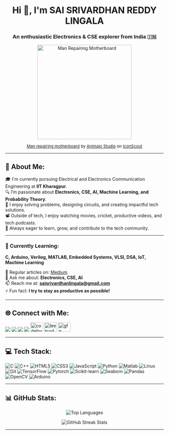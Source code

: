 <h1 align="center">Hi 👋, I'm SAI SRIVARDHAN REDDY LINGALA</h1>
<h3 align="center">An enthusiastic Electronics & CSE explorer from India 🇮🇳</h3>

<p align="center">
  <img src="https://cdn.iconscout.com/lottie/premium/thumb/man-repairing-motherboard-9133197-7394949.gif" alt="Man Repairing Motherboard" width="300" />
</p>

<p align="center" style="font-size:small;">
  <a href="https://iconscout.com/lottie-animations/man-repairing-motherboard" target="_blank">Man repairing motherboard</a> by 
  <a href="https://iconscout.com/contributors/tanjilmah" target="_blank">Animaio Studio</a> on 
  <a href="https://iconscout.com" target="_blank">IconScout</a>
</p>

---

## 💫 About Me:
🎓 I'm currently pursuing Electrical and Electronics Communication Engineering at **IIT Kharagpur**.<br>
🔍 I’m passionate about **Electronics, CSE, AI, Machine Learning, and Probability Theory**.<br>
🧠 I enjoy solving problems, designing circuits, and creating impactful tech solutions.<br>
📽️ Outside of tech, I enjoy watching movies, cricket, productive videos, and tech podcasts.<br>
🚀 Always eager to learn, grow, and contribute to the tech community.

---

### 🌱 Currently Learning:
**C, Arduino, Verilog, MATLAB, Embedded Systems, VLSI, DSA, IoT, Machine Learning**

📝 Regular articles on: [Medium](https://medium.com/@saisrivardhanlingala)  
💬 Ask me about: **Electronics, CSE, AI**  
📫 Reach me at: **saisrivardhanlingala@gmail.com**  
⚡ Fun fact: **I try to stay as productive as possible!**

---

## 🌐 Connect with Me:

<p align="left">
<a href="https://x.com/lingalavardhan" target="_blank"><img src="https://img.shields.io/badge/X-black.svg?logo=X&logoColor=white" /></a>
<a href="https://linkedin.com/in/sai srivardhan reddy lingala" target="_blank"><img src="https://img.shields.io/badge/LinkedIn-%230077B5.svg?logo=linkedin&logoColor=white" /></a>
<a href="https://medium.com/@saisrivardhanlingala" target="_blank"><img src="https://img.shields.io/badge/Medium-12100E?logo=medium&logoColor=white" /></a>
<a href="mailto:saisrivardhanlingala@gmail.com" target="_blank"><img src="https://img.shields.io/badge/Email-D14836?logo=gmail&logoColor=white" /></a>
<a href="https://codeforces.com/profile/srivardhan-reddy-lingala" target="_blank"><img src="https://raw.githubusercontent.com/rahuldkjain/github-profile-readme-generator/master/src/images/icons/Social/codeforces.svg" alt="codeforces" height="30" width="40" /></a>
<a href="https://www.leetcode.com/sai sri vardhan reddy lingala" target="_blank"><img src="https://raw.githubusercontent.com/rahuldkjain/github-profile-readme-generator/master/src/images/icons/Social/leet-code.svg" alt="leetcode" height="30" width="40" /></a>
<a href="https://auth.geeksforgeeks.org/user/saisrivardh750b" target="_blank"><img src="https://raw.githubusercontent.com/rahuldkjain/github-profile-readme-generator/master/src/images/icons/Social/geeks-for-geeks.svg" alt="gfg" height="30" width="40" /></a>
</p>

---

## 💻 Tech Stack:

![C](https://img.shields.io/badge/c-%2300599C.svg?style=flat&logo=c&logoColor=white)
![C++](https://img.shields.io/badge/c++-%2300599C.svg?style=flat&logo=c%2B%2B&logoColor=white)
![HTML5](https://img.shields.io/badge/html5-%23E34F26.svg?style=flat&logo=html5&logoColor=white)
![CSS3](https://img.shields.io/badge/css3-%231572B6.svg?style=flat&logo=css3&logoColor=white)
![JavaScript](https://img.shields.io/badge/javascript-%23323330.svg?style=flat&logo=javascript&logoColor=%23F7DF1E)
![Python](https://img.shields.io/badge/python-%233776AB.svg?style=flat&logo=python&logoColor=white)
![Matlab](https://img.shields.io/badge/Matlab-orange?logo=mathworks&logoColor=white)
![Linux](https://img.shields.io/badge/Linux-FCC624?style=flat&logo=linux&logoColor=black)
![Git](https://img.shields.io/badge/Git-F05032?style=flat&logo=git&logoColor=white)
![TensorFlow](https://img.shields.io/badge/TensorFlow-%23FF6F00.svg?style=flat&logo=tensorflow&logoColor=white)
![Pytorch](https://img.shields.io/badge/PyTorch-%23EE4C2C.svg?style=flat&logo=PyTorch&logoColor=white)
![Scikit-learn](https://img.shields.io/badge/scikit--learn-%23F7931E.svg?style=flat&logo=scikit-learn&logoColor=white)
![Seaborn](https://img.shields.io/badge/seaborn-579ACA?style=flat&logo=seaborn&logoColor=white)
![Pandas](https://img.shields.io/badge/pandas-150458?style=flat&logo=pandas&logoColor=white)
![OpenCV](https://img.shields.io/badge/OpenCV-27338e?style=flat&logo=opencv&logoColor=white)
![Arduino](https://img.shields.io/badge/Arduino-00979D?style=flat&logo=Arduino&logoColor=white)

---

## 📊 GitHub Stats:

<p align="center">
  <img src="https://github-readme-stats.vercel.app/api/top-langs?username=sai-srivardhan-reddy-lingala&show_icons=true&locale=en&layout=compact&theme=transparent&bg_color=00006000" alt="Top Languages"/>
</p>

<p align="center">
  <img src="https://github-readme-streak-stats.herokuapp.com/?user=sai-srivardhan-reddy-lingala&theme=transparent&background=00006000" alt="GitHub Streak Stats"/>
</p>

---
